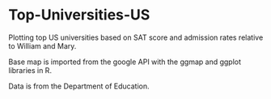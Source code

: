 # Top-Universities-US
Plotting top US universities based on  SAT score and admission rates relative to William and Mary.

Base map is imported from the google API with the ggmap and ggplot libraries in R.  

Data is from the Department of Education.
